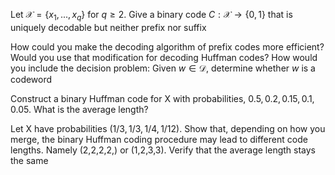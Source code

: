 <Exercise>
<Question>

Let $\mathscr{X}=\{x_1,...,x_q\}$ for $q\geqslant 2$. Give a binary code $C:\mathscr{X}\rightarrow \{0,1\}$ that is uniquely decodable but neither prefix nor suffix

</Question>
</Exercise>

<Exercise>
<Question>

How could you make the decoding algorithm of prefix codes more efficient? Would you use that modification for decoding Huffman codes? How would you include the decision problem: Given $w\in\mathscr{D}$, determine whether $w$ is a codeword

</Question>
</Exercise>

<Exercise>
<Question>

Construct a binary Huffman code for X with probabilities, $0.5,0.2,0.15,0.1,0.05$. What is the average length?

</Question>
</Exercise>

<Exercise>
<Question>

Let X have probabilities $(1/3,1/3,1/4,1/12)$. Show that, depending on how you merge, the binary Huffman coding procedure may lead to different code lengths. Namely (2,2,2,2,) or (1,2,3,3). Verify that the average length stays the same

</Question>
</Exercise>

